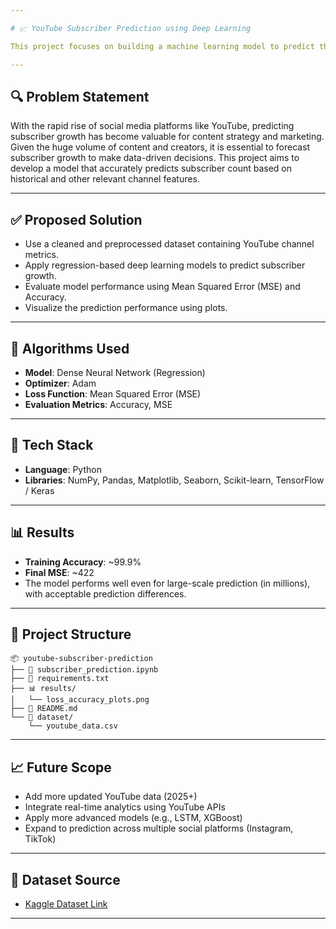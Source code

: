 ```yaml
---

# 📈 YouTube Subscriber Prediction using Deep Learning

This project focuses on building a machine learning model to predict the number of YouTube subscribers for a channel based on historical data and various growth metrics. The model helps estimate future subscriber counts and can assist creators and analysts in tracking audience growth trends.

---
```


## 🔍 Problem Statement

With the rapid rise of social media platforms like YouTube, predicting subscriber growth has become valuable for content strategy and marketing. Given the huge volume of content and creators, it is essential to forecast subscriber growth to make data-driven decisions. This project aims to develop a model that accurately predicts subscriber count based on historical and other relevant channel features.

---

## ✅ Proposed Solution

* Use a cleaned and preprocessed dataset containing YouTube channel metrics.
* Apply regression-based deep learning models to predict subscriber growth.
* Evaluate model performance using Mean Squared Error (MSE) and Accuracy.
* Visualize the prediction performance using plots.

---

## 🧠 Algorithms Used

* **Model**: Dense Neural Network (Regression)
* **Optimizer**: Adam
* **Loss Function**: Mean Squared Error (MSE)
* **Evaluation Metrics**: Accuracy, MSE

---

## 🔧 Tech Stack

* **Language**: Python
* **Libraries**: NumPy, Pandas, Matplotlib, Seaborn, Scikit-learn, TensorFlow / Keras

---

## 📊 Results

* **Training Accuracy**: \~99.9%
* **Final MSE**: \~422
* The model performs well even for large-scale prediction (in millions), with acceptable prediction differences.

---

## 📁 Project Structure

```
📦 youtube-subscriber-prediction
├── 📄 subscriber_prediction.ipynb
├── 📄 requirements.txt
├── 📊 results/
│   └── loss_accuracy_plots.png
├── 📄 README.md
└── 📂 dataset/
    └── youtube_data.csv
```

---

## 📈 Future Scope

* Add more updated YouTube data (2025+)
* Integrate real-time analytics using YouTube APIs
* Apply more advanced models (e.g., LSTM, XGBoost)
* Expand to prediction across multiple social platforms (Instagram, TikTok)

---

## 🔗 Dataset Source

* [Kaggle Dataset Link](https://www.kaggle.com/datasets/amansingh0000000/youtube-2025-dataset/data)
---
